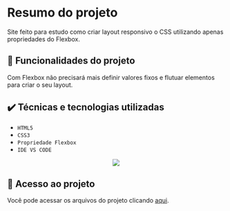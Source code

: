 # Resumo do projeto

Site feito para estudo como criar layout responsivo o CSS utilizando apenas propriedades do Flexbox.

## 🔨 Funcionalidades do projeto

Com Flexbox não precisará mais definir valores fixos e flutuar elementos para criar o seu layout.

## ✔️ Técnicas e tecnologias utilizadas

- ``HTML5``
- ``CSS3``
- ``Propriedade Flexbox``
- ``IDE VS CODE``



 <p align="center">
<img src="https://user-images.githubusercontent.com/79487813/164952740-c75369f0-e62c-4fc3-acd0-710fb2fa47ae.png"/>
</P>

## 📁 Acesso ao projeto
Você pode acessar os arquivos do projeto clicando [aqui](https://paulodiastst.github.io/FlexBlog/).




